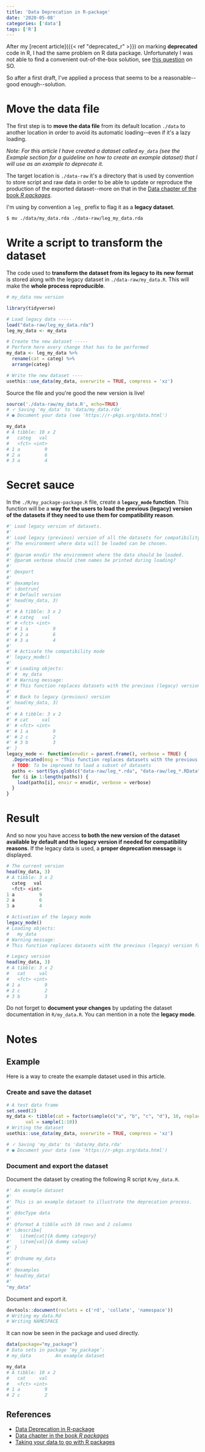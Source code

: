 ```yaml
---
title: 'Data Deprecation in R-package'
date: '2020-05-08'
categories: ['data']
tags: ['R']
---
```


After my [recent article]({{< ref "deprecated_r" >}}) on marking **deprecated** code in R, I had the same problem on R data package.
Unfortunately I was not able to find a convenient out-of-the-box solution, see [this question][LK1] on SO.

So after a first draft, I've applied a process that seems to be a reasonable--good enough--solution.

# Move the data file

The first step is to **move the data file** from its default location `./data` to another location in order to avoid its automatic loading--even if it's a lazy loading.

*Note: For this article I have created a dataset called `my_data` (see the Example section for a guideline on how to create an example dataset) that I will use as an example to deprecate it.*

The target location is `./data-raw` it's a directory that is used by convention to store script and raw data in order to be able to update or reproduce the production of the exported dataset--more on that in the [Data chapter of the book *R packages*][LK2].

I'm using by convention a `leg_` prefix to flag it as a **legacy dataset**.

```bash
$ mv ./data/my_data.rda ./data-raw/leg_my_data.rda
```

# Write a script to transform the dataset

The code used to **transform the dataset from its legacy to its new format** is stored along with the legacy dataset in  `./data-raw/my_data.R`. This will make the **whole process reproducible**. 

```R
# my_data new version

library(tidyverse)

# Load legacy data -----
load("data-raw/leg_my_data.rda")
leg_my_data <- my_data

# Create the new dataset -----
# Perform here every change that has to be performed
my_data <- leg_my_data %>%
  rename(cat = categ) %>%
  arrange(categ)

# Write the new dataset ----
usethis::use_data(my_data, overwrite = TRUE, compress = 'xz')
```

Source the file and you're good the new version is live!

```R
source('./data-raw/my_data.R', echo=TRUE)
# ✓ Saving 'my_data' to 'data/my_data.rda'
# ● Document your data (see 'https://r-pkgs.org/data.html')

my_data
# A tibble: 10 x 2
#   categ   val
#   <fct> <int>
# 1 a         9
# 2 a         6
# 3 a         4
```

# Secret sauce

In the `./R/my_package-package.R` file, create a **`legacy_mode` function**. This function will be a **way for the users to load the previous (legacy) version of the datasets if they need to use them for compatibility reason**.

```R
#' Load legacy version of datasets.
#'
#' Load legacy (previous) version of all the datasets for compatibility reason.
#' The environment where data will be loaded can be chosen.
#'
#' @param envdir the environment where the data should be loaded.
#' @param verbose should item names be printed during loading?
#'
#' @export
#'
#' @examples
#' \dontrun{
#' # Default version
#' head(my_data, 3)
#'
#' # A tibble: 3 x 2
#' # categ   val
#' # <fct> <int>
#' # 1 a         9
#' # 2 a         6
#' # 3 a         4
#'
#' # Activate the compatibility mode
#' legacy_mode()
#'
#' # Loading objects:
#' #  my_data
#' # Warning message:
#' # This function replaces datasets with the previous (legacy) version for compatibility reason
#'
#' # Back to legacy (previous) version
#' head(my_data, 3)
#'
#' # A tibble: 3 x 2
#' # cat     val
#' # <fct> <int>
#' # 1 a         9
#' # 2 c         2
#' # 3 b         3
#' }
legacy_mode <- function(envdir = parent.frame(), verbose = TRUE) {
  .Deprecated(msg = "This function replaces datasets with the previous (legacy) version for compatibility reason")
  # TODO: To be improved to load a subset of datasets
  paths <- sort(Sys.glob(c("data-raw/leg_*.rda", "data-raw/leg_*.RData")))
  for (i in 1:length(paths)) {
    load(paths[i], envir = envdir, verbose = verbose)
  }
}
```

# Result

And so now you have access **to both the new version of the dataset available by default and the legacy version if needed for compatibility reasons**. If the legacy data is used, a **proper deprecation message** is displayed.

```R
# The current version
head(my_data, 3)
# A tibble: 3 x 2
  categ   val
  <fct> <int>
1 a         9
2 a         6
3 a         4

# Activation of the legacy mode
legacy_mode()
# Loading objects:
#   my_data
# Warning message:
# This function replaces datasets with the previous (legacy) version for # compatibility reason 

# Legacy version
head(my_data, 3)
# A tibble: 3 x 2
#   cat     val
#   <fct> <int>
# 1 a         9
# 2 c         2
# 3 b         3
```

Do not forget to **document your changes** by updating the dataset documentation in `R/my_data.R`. You can mention in a note the **legacy mode**.

# Notes

## Example

Here is a way to create the example dataset used in this article.

### Create and save the dataset

```R
# A test data frame
set.seed(2)
my_data <- tibble(cat = factor(sample(c("a", "b", "c", "d"), 10, replace = TRUE)), 
       val = sample(1:10))
# Writing the dataset
usethis::use_data(my_data, overwrite = TRUE, compress = 'xz')

# ✓ Saving 'my_data' to 'data/my_data.rda'
# ● Document your data (see 'https://r-pkgs.org/data.html')
```

### Document and export the dataset

Document the dataset by creating the following R script `R/my_data.R`.

```R
#' An example dataset
#'
#' This is an example dataset to illustrate the deprecation process.
#'
#' @docType data
#'
#' @format A tibble with 10 rows and 2 columns
#' \describe{
#'   \item{cat}{A dummy category}
#'   \item{val}{A dummy value}
#' }
#'
#' @rdname my_data
#'
#' @examples
#' head(my_data)
#'
"my_data"
```

Document and export it.

```R
devtools::document(roclets = c('rd', 'collate', 'namespace'))
# Writing my_data.Rd
# Writing NAMESPACE
```

It can now be seen in the package and used directly.

```R
data(package="my_package")
# Data sets in package ‘my_package’:
# my_data         An example dataset

my_data
# A tibble: 10 x 2
#   cat     val
#   <fct> <int>
# 1 a         9
# 2 c         2
```

## References

* [Data Deprecation in R-package][LK1]
* [Data chapter in the book *R packages*][LK2]
* [Taking your data to go with R packages][LK3]

[LK1]: https://stackoverflow.com/questions/33304651/data-deprecation-in-r-package/61168929#61168929
[LK2]: http://r-pkgs.had.co.nz/data.html
[LK3]: https://www.davekleinschmidt.com/r-packages/